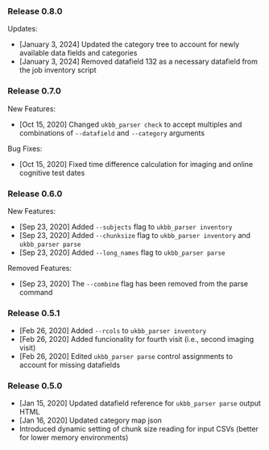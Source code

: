 ### Release 0.8.0

Updates: 
* [January 3, 2024] Updated the category tree to account for newly available data fields and categories
* [January 3, 2024] Removed datafield 132 as a necessary datafield from the job inventory script

### Release 0.7.0

New Features: 
* [Oct 15, 2020] Changed `ukbb_parser check` to accept multiples and combinations of `--datafield` and `--category` arguments

Bug Fixes:

* [Oct 15, 2020] Fixed time difference calculation for imaging and online cognitive test dates

### Release 0.6.0

New Features: 

* [Sep 23, 2020] Added `--subjects` flag to `ukbb_parser inventory`
* [Sep 23, 2020] Added `--chunksize` flag to `ukbb_parser inventory` and `ukbb_parser parse`
* [Sep 23, 2020] Added `--long_names` flag to `ukbb_parser parse`

Removed Features:

* [Sep 23, 2020] The `--combine` flag has been removed from the parse command 

### Release 0.5.1

* [Feb 26, 2020] Added `--rcols` to `ukbb_parser inventory`
* [Feb 26, 2020] Added funcionality for fourth visit (i.e., second imaging visit)
* [Feb 26, 2020] Edited `ukbb_parser parse` control assignments to account for missing datafields

### Release 0.5.0

* [Jan 15, 2020] Updated datafield reference for `ukbb_parser parse` output HTML
* [Jan 16, 2020] Updated category map json
* Introduced dynamic setting of chunk size reading for input CSVs (better for lower memory environments)
